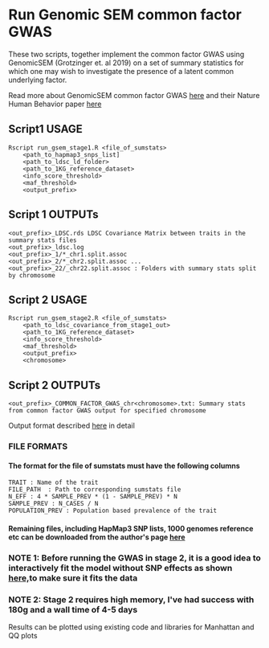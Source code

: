 # Run Genomic SEM common factor GWAS

These two scripts, together implement the common factor GWAS using GenomicSEM (Grotzinger et. al 2019) on a set of summary statistics for which one may wish to investigate the presence of a latent common underlying factor.

Read more about GenomicSEM common factor GWAS [here](https://github.com/GenomicSEM/GenomicSEM/wiki/4.-Common-Factor-GWAS) and their Nature Human Behavior paper [here](https://www.nature.com/articles/s41562-019-0566-x)

## Script1 USAGE

    Rscript run_gsem_stage1.R <file_of_sumstats>
        <path_to_hapmap3_snps_list]
        <path_to_ldsc_ld_folder> 
        <path_to_1KG_reference_dataset> 
        <info_score_threshold> 
        <maf_threshold> 
        <output_prefix>

## Script 1 OUTPUTs

    <out_prefix>_LDSC.rds LDSC Covariance Matrix between traits in the summary stats files
    <out_prefix>_ldsc.log 
    <out_prefix>_1/*_chr1.split.assoc 
    <out_prefix>_2/*_chr2.split.assoc ... 
    <out_prefix>_22/_chr22.split.assoc : Folders with summary stats split by chromosome

## Script 2 USAGE

    Rscript run_gsem_stage2.R <file_of_sumstats>
        <path_to_ldsc_covariance_from_stage1_out>
        <path_to_1KG_reference_dataset> 
        <info_score_threshold> 
        <maf_threshold> 
        <output_prefix>
        <chromosome>

## Script 2 OUTPUTs

    <out_prefix>_COMMON_FACTOR_GWAS_chr<chromosome>.txt: Summary stats from common factor GWAS output for specified chromosome

 Output format described [here](https://github.com/GenomicSEM/GenomicSEM/wiki/4.-Common-Factor-GWAS) in detail

### FILE FORMATS

#### The format for the file of sumstats must have the following columns

    TRAIT : Name of the trait
    FILE_PATH  : Path to corresponding sumstats file
    N_EFF : 4 * SAMPLE_PREV * (1 - SAMPLE_PREV) * N
    SAMPLE_PREV : N_CASES / N
    POPULATION_PREV : Population based prevalence of the trait

#### Remaining files, including HapMap3 SNP lists, 1000 genomes reference etc can be downloaded from the author's page [here](https://utexas.box.com/s/vkd36n197m8klbaio3yzoxsee6sxo11v)

### NOTE 1: Before running the GWAS in stage 2, it is a good idea to interactively fit the model without SNP effects as shown [here,](https://github.com/GenomicSEM/GenomicSEM/wiki/3.-Models-without-Individual-SNP-effects)to make sure it fits the data

### NOTE 2: Stage 2 requires high memory, I've had success with 180g and a wall time of 4-5 days

Results can be plotted using existing code and libraries for Manhattan and QQ plots
